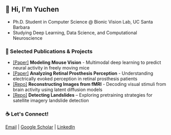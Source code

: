 ## 👋 Hi, I'm Yuchen  
- Ph.D. Student in Computer Science @ Bionic Vision Lab, UC Santa Barbara  
- Studying Deep Learning, Data Science, and Computational Neuroscience

### 🔬 Selected Publications & Projects  
- [[Paper]](https://proceedings.neurips.cc/paper_files/paper/2023/hash/31a19921acd38cdf7a8c86ec032cef2d-Abstract-Conference.html) **Modeling Mouse Vision** - Multimodal deep learning to predict neural activity in freely moving mice
- [[Paper]](https://iopscience.iop.org/article/10.1088/1741-2552/ad31c4/meta) **Analyzing Retinal Prosthesis Perception** - Understanding electrically evoked perception in retinal prosthesis patients
- [[Repo]](https://github.com/subawocit/cs292f) **Reconstructing Images from fMRI** - Decoding visual stimuli from brain activity using latent diffusion models
- [[Repo]](https://github.com/subawocit/cs291k) **Detecting Landslides** – Exploring pretraining strategies for satellite imagery landslide detection

### ☕ Let's Connect!
[Email](yuchenhou@ucsb.edu) | [Google Scholar](https://scholar.google.com/citations?user=9JT3J6gAAAAJ&hl=en) | [LinkedIn](https://www.linkedin.com/in/yuchen-hou-b95083205/) 
  
<!--
**subawocit/subawocit** is a ✨ _special_ ✨ repository because its `README.md` (this file) appears on your GitHub profile.

Here are some ideas to get you started:

- 🔭 I’m currently working on ...
- 🌱 I’m currently learning ...
- 👯 I’m looking to collaborate on ...
- 🤔 I’m looking for help with ...
- 💬 Ask me about ...
- 📫 How to reach me: ...
- 😄 Pronouns: ...
- ⚡ Fun fact: ...
-->
